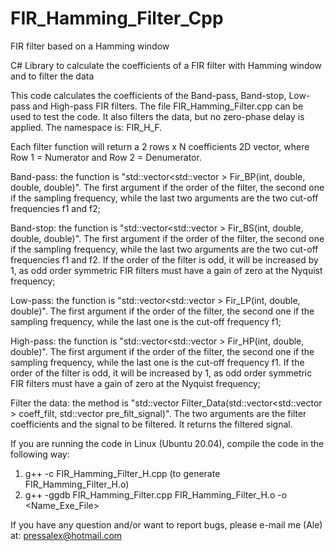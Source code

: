 # FIR_Hamming_Filter_Cpp
FIR filter based on a Hamming window

C# Library to calculate the coefficients of a FIR filter with Hamming window and to filter the data

This code calculates the coefficients of the Band-pass, Band-stop, Low-pass and High-pass FIR filters. The file FIR_Hamming_Filter.cpp can be used to test the code. It also filters the data, but no zero-phase delay is applied. The namespace is: FIR_H_F.

Each filter function will return a 2 rows x N coefficients 2D vector, where Row 1 = Numerator and Row 2 = Denumerator.

Band-pass: the function is "std::vector<std::vector<double> > Fir_BP(int, double, double, double)". The first argument if the order of the filter, the second one if the sampling frequency, while the last two arguments are the two cut-off frequencies f1 and f2;

Band-stop: the function is "std::vector<std::vector<double> > Fir_BS(int, double, double, double)". The first argument if the order of the filter, the second one if the sampling frequency, while the last two arguments are the two cut-off frequencies f1 and f2. If the order of the filter is odd, it will be increased by 1, as odd order symmetric FIR filters must have a gain of zero at the Nyquist frequency;

Low-pass: the function is "std::vector<std::vector<double> > Fir_LP(int, double, double)". The first argument if the order of the filter, the second one if the sampling frequency, while the last one is the cut-off frequency f1;

High-pass: the function is "std::vector<std::vector<double> > Fir_HP(int, double, double)". The first argument if the order of the filter, the second one if the sampling frequency, while the last one is the cut-off frequency f1. If the order of the filter is odd, it will be increased by 1, as odd order symmetric FIR filters must have a gain of zero at the Nyquist frequency;

Filter the data: the method is "std::vector<double> Filter_Data(std::vector<std::vector<double> > coeff_filt, std::vector<double> pre_filt_signal)". The two arguments are the filter coefficients and the signal to be filtered. It returns the filtered signal.

If you are running the code in Linux (Ubuntu 20.04), compile the code in the following way: 
  
  1) g++ -c FIR_Hamming_Filter_H.cpp (to generate FIR_Hamming_Filter_H.o)
  2) g++ -ggdb FIR_Hamming_Filter.cpp FIR_Hamming_Filter_H.o -o <Name_Exe_File>  
  
If you have any question and/or want to report bugs, please e-mail me (Ale) at: pressalex@hotmail.com
